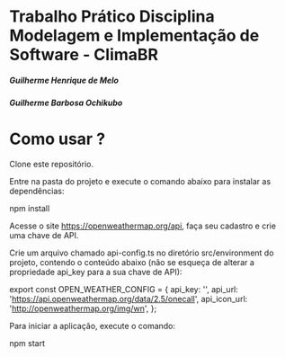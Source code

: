 # Trabalho Prático Disciplina Modelagem e Implementação de Software - ClimaBR

##### Guilherme Henrique de Melo
##### Guilherme Barbosa Ochikubo


# Como usar ? 

Clone este repositório.

Entre na pasta do projeto e execute o comando abaixo para instalar as dependências:

npm install

Acesse o site https://openweathermap.org/api, faça seu cadastro e crie uma chave de API.

Crie um arquivo chamado api-config.ts no diretório src/environment do projeto, contendo o conteúdo abaixo (não se esqueça de alterar a propriedade api_key para a sua chave de API):

export const OPEN_WEATHER_CONFIG = {
  api_key: '<your-api-key>',
  api_url: 'https://api.openweathermap.org/data/2.5/onecall',
  api_icon_url: 'http://openweathermap.org/img/wn',
};
  
Para iniciar a aplicação, execute o comando:

npm start
